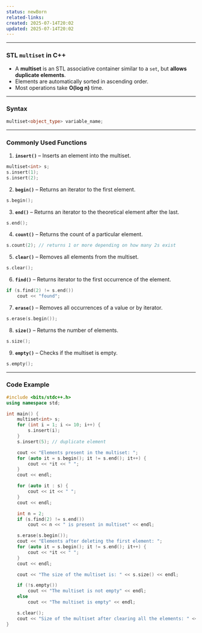 ```yaml
---
status: newBorn
related-links: 
created: 2025-07-14T20:02
updated: 2025-07-14T20:02
---
```

---

### STL `multiset` in C++

- A **multiset** is an STL associative container similar to a `set`, but **allows duplicate elements**.
- Elements are automatically sorted in ascending order.
- Most operations take **O(log n)** time.

---

### Syntax
```cpp
multiset<object_type> variable_name;
```

---

### Commonly Used Functions

1. **`insert()`** – Inserts an element into the multiset.
```cpp
multiset<int> s;
s.insert(1);
s.insert(2);
```

2. **`begin()`** – Returns an iterator to the first element.
```cpp
s.begin();
```

3. **`end()`** – Returns an iterator to the theoretical element after the last.
```cpp
s.end();
```

4. **`count()`** – Returns the count of a particular element.
```cpp
s.count(2); // returns 1 or more depending on how many 2s exist
```

5. **`clear()`** – Removes all elements from the multiset.
```cpp
s.clear();
```

6. **`find()`** – Returns iterator to the first occurrence of the element.
```cpp
if (s.find(2) != s.end())
    cout << "found";
```

7. **`erase()`** – Removes all occurrences of a value or by iterator.
```cpp
s.erase(s.begin());
```

8. **`size()`** – Returns the number of elements.
```cpp
s.size();
```

9. **`empty()`** – Checks if the multiset is empty.
```cpp
s.empty();
```

---

### Code Example
```cpp
#include <bits/stdc++.h>
using namespace std;

int main() {
    multiset<int> s;
    for (int i = 1; i <= 10; i++) {
        s.insert(i);
    }
    s.insert(5); // duplicate element

    cout << "Elements present in the multiset: ";
    for (auto it = s.begin(); it != s.end(); it++) {
        cout << *it << " ";
    }
    cout << endl;

    for (auto it : s) {
        cout << it << " ";
    }
    cout << endl;

    int n = 2;
    if (s.find(2) != s.end())
        cout << n << " is present in multiset" << endl;

    s.erase(s.begin());
    cout << "Elements after deleting the first element: ";
    for (auto it = s.begin(); it != s.end(); it++) {
        cout << *it << " ";
    }
    cout << endl;

    cout << "The size of the multiset is: " << s.size() << endl;

    if (!s.empty())
        cout << "The multiset is not empty" << endl;
    else
        cout << "The multiset is empty" << endl;

    s.clear();
    cout << "Size of the multiset after clearing all the elements: " << s.size();
}
```


